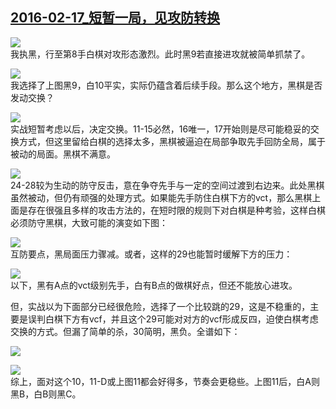 ## [2016-02-17\_短暂一局，见攻防转换][0]

![](http://imglf1.ph.126.net/YG7Web-pUudAhyZLrpHimQ==/6631383325541326273.jpg)  
我执黑，行至第8手白棋对攻形态激烈。此时黑9若直接进攻就被简单抓禁了。

  
![](http://imglf0.ph.126.net/V8NuW0r1YHyGZNeP9I0H1w==/6631358036773883283.jpg)  
我选择了上图黑9，白10平实，实际仍蕴含着后续手段。那么这个地方，黑棋是否发动交换？  

  
![](http://imglf1.ph.126.net/UKsyiBXjNYSiAyEm4QQGMg==/6631402017238999069.jpg)  
实战短暂考虑以后，决定交换。11-15必然，16唯一，17开始则是尽可能稳妥的交换方式，但这里留给白棋的选择太多，黑棋被逼迫在局部争取先手回防全局，属于被动的局面。黑棋不满意。

  
![](http://imglf2.ph.126.net/s6PkhoidU_ElobQeoue_hA==/6631241488541347643.jpg)  
24-28较为生动的防守反击，意在争夺先手与一定的空间过渡到右边来。此处黑棋虽然被动，但仍有顽强的处理方式。如果能先手防住白棋下方的vct，那么黑棋上面是存在很强且多样的攻击方法的，在短时限的规则下对白棋是种考验，这样白棋必须防守黑棋，大致可能的演变如下图：

  
![](http://imglf2.ph.126.net/eMDHyXtnIYm5H-fvZAr6-w==/6631349240680868168.jpg)  
互防要点，黑局面压力骤减。或者，这样的29也能暂时缓解下方的压力：

  
![](http://imglf0.ph.126.net/2qH-7op_g-IA-R14bzI9jw==/6631250284634366355.jpg)  
以下，黑有A点的vct级别先手，白有B点的做棋好点，但还不能放心进攻。

  
但，实战以为下面部分已经很危险，选择了一个比较跳的29，这是不稳重的，主要是误判白棋下方有vcf，并且这个29可能对对方的vcf形成反四，迫使白棋考虑交换的方式。但漏了简单的杀，30简明，黑负。全谱如下：

![](http://imglf1.ph.126.net/l0Itix5K6Xr9AsKv5bLs0w==/6631319553866918737.jpg)  
  

![](http://imglf2.ph.126.net/Ys95AsU3YjulCMd1doFXbg==/6598062625716585851.jpg)  
综上，面对这个10，11-D或上图11都会好得多，节奏会更稳些。上图11后，白A则黑B，白B则黑C。


[0]: #